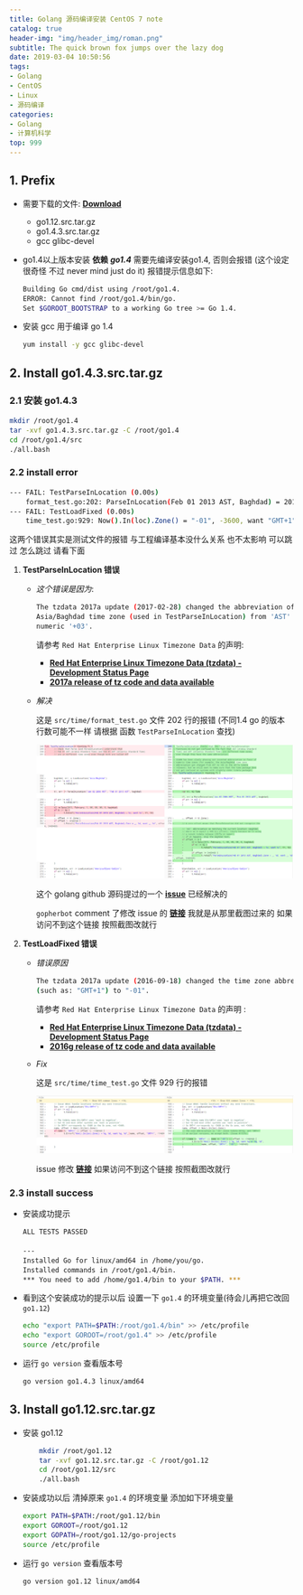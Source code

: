 ```yaml
---
title: Golang 源码编译安装 CentOS 7 note
catalog: true
header-img: "img/header_img/roman.png"
subtitle: The quick brown fox jumps over the lazy dog
date: 2019-03-04 10:50:56
tags:
- Golang
- CentOS
- Linux
- 源码编译
categories:
- Golang
- 计算机科学
top: 999
---
```


## 1. Prefix

- 需要下载的文件: **[Download](https://golang.org/dl/)**
      
  - go1.12.src.tar.gz
  - go1.4.3.src.tar.gz
  - gcc glibc-devel

 - go1.4以上版本安装 **依赖** ***go1.4*** 需要先编译安装go1.4, 否则会报错 (这个设定 很奇怪 不过 never mind just do it)
	报错提示信息如下:

    ```bash
    Building Go cmd/dist using /root/go1.4.
    ERROR: Cannot find /root/go1.4/bin/go.
    Set $GOROOT_BOOTSTRAP to a working Go tree >= Go 1.4.
    ```
  - 安装 gcc 用于编译 go 1.4
	```bash
	yum install -y gcc glibc-devel
	```

## 2. Install go1.4.3.src.tar.gz

### 2.1 安装 go1.4.3

```bash
mkdir /root/go1.4
tar -xvf go1.4.3.src.tar.gz -C /root/go1.4
cd /root/go1.4/src
./all.bash
```

### 2.2 install error

```bash
--- FAIL: TestParseInLocation (0.00s)
	format_test.go:202: ParseInLocation(Feb 01 2013 AST, Baghdad) = 2013-02-01 00:00:00 +0000 AST, want 2013-02-01 00:00:00 +0300 +03
--- FAIL: TestLoadFixed (0.00s)
	time_test.go:929: Now().In(loc).Zone() = "-01", -3600, want "GMT+1", -3600
```

这两个错误其实是测试文件的报错 与工程编译基本没什么关系 也不太影响 可以跳过 怎么跳过 请看下面

1. **TestParseInLocation 错误**

	- _这个错误是因为_:

		```bash
		The tzdata 2017a update (2017-02-28) changed the abbreviation of the
		Asia/Baghdad time zone (used in TestParseInLocation) from 'AST' to the
		numeric '+03'.
		```

		请参考 `Red Hat Enterprise Linux Timezone Data` 的声明:
		- **[Red Hat Enterprise Linux Timezone Data (tzdata) - Development Status Page](https://access.redhat.com/articles/1187353)**
		- **[2017a release of tz code and data available](https://mm.icann.org/pipermail/tz-announce/2017-February/000045.html)**

	- _解决_

		这是 `src/time/format_test.go` 文件 202 行的报错 
		(不同1.4 go 的版本 行数可能不一样 请根据 函数 `TestParseInLocation` 查找)

		![TestParseInLocation_diff.png](Golang-源码-CentOS-编译安装-note/TestParseInLocation_diff.png)

		这个 golang github 源码提过的一个 **[issue](https://github.com/golang/go/issues/19457)** 已经解决的

		`gopherbot` comment 了修改 issue 的 **[链接](https://go-review.googlesource.com/c/go/+/37964/)** 我就是从那里截图过来的 如果访问不到这个链接 按照截图改就行

2. **TestLoadFixed 错误**

	- _错误原因_

		```bash
		The tzdata 2017a update (2016-09-18) changed the time zone abbreviation from a long English-language string
		(such as: "GMT+1") to "-01".
		```

		请参考 `Red Hat Enterprise Linux Timezone Data` 的声明 :
		- **[Red Hat Enterprise Linux Timezone Data (tzdata) - Development Status Page](https://access.redhat.com/articles/1187353)**
		- **[2016g release of tz code and data available](https://mm.icann.org/pipermail/tz-announce/2016-September/000041.html)**

	- _Fix_

		这是 `src/time/time_test.go` 文件 929 行的报错

		![TestLoadFixed_diff](Golang-源码-CentOS-编译安装-note/TestLoadFixed_diff.png)

		issue 修改 **[链接](https://go-review.googlesource.com/c/go/+/29995/3/src/time/time_test.go#b951)** 如果访问不到这个链接 按照截图改就行

### 2.3 install success

- 安装成功提示
	```bash
	ALL TESTS PASSED

	---
	Installed Go for linux/amd64 in /home/you/go.
	Installed commands in /root/go1.4/bin.
	*** You need to add /home/go1.4/bin to your $PATH. ***
	```

- 看到这个安装成功的提示以后 设置一下 `go1.4` 的环境变量(待会儿再把它改回 `go1.12`)

	```bash
	echo "export PATH=$PATH:/root/go1.4/bin" >> /etc/profile
	echo "export GOROOT=/root/go1.4" >> /etc/profile
	source /etc/profile
	```

- 运行 `go version` 查看版本号

	```bash
	go version go1.4.3 linux/amd64
	```

## 3. Install go1.12.src.tar.gz

- 安装 go1.12

	```bash
		mkdir /root/go1.12
		tar -xvf go1.12.src.tar.gz -C /root/go1.12
		cd /root/go1.12/src
		./all.bash
	```

- 安装成功以后 清掉原来 `go1.4` 的环境变量 添加如下环境变量

	```bash
	export PATH=$PATH:/root/go1.12/bin
	export GOROOT=/root/go1.12
	export GOPATH=/root/go1.12/go-projects
	source /etc/profile
	```

- 运行 `go version` 查看版本号

	```bash
	go version go1.12 linux/amd64
	```